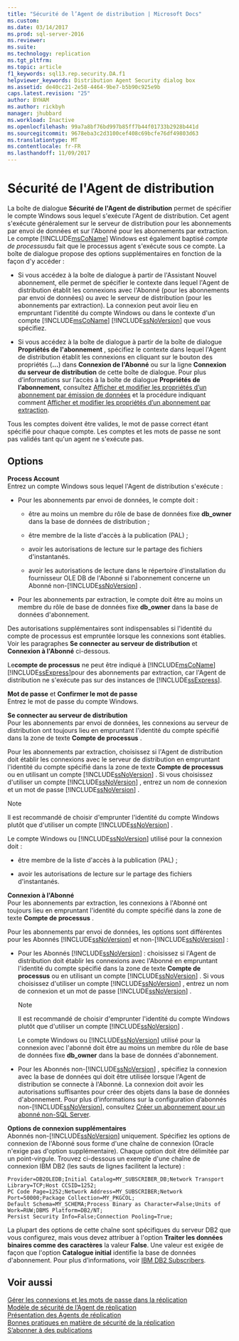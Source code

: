 ```yaml
---
title: "Sécurité de l’Agent de distribution | Microsoft Docs"
ms.custom: 
ms.date: 03/14/2017
ms.prod: sql-server-2016
ms.reviewer: 
ms.suite: 
ms.technology: replication
ms.tgt_pltfrm: 
ms.topic: article
f1_keywords: sql13.rep.security.DA.f1
helpviewer_keywords: Distribution Agent Security dialog box
ms.assetid: de40cc21-2e58-4464-9be7-b5b90c925e9b
caps.latest.revision: "25"
author: BYHAM
ms.author: rickbyh
manager: jhubbard
ms.workload: Inactive
ms.openlocfilehash: 99a7a8bf76bd997b85ff7b44f01733b2928b441d
ms.sourcegitcommit: 9678eba3c2d3100cef408c69bcfe76df49803d63
ms.translationtype: MT
ms.contentlocale: fr-FR
ms.lasthandoff: 11/09/2017
---
```

# <a name="distribution-agent-security"></a>Sécurité de l'Agent de distribution
  La boîte de dialogue **Sécurité de l'Agent de distribution** permet de spécifier le compte Windows sous lequel s'exécute l'Agent de distribution. Cet agent s'exécute généralement sur le serveur de distribution pour les abonnements par envoi de données et sur l'Abonné pour les abonnements par extraction. Le compte [!INCLUDE[msCoName](../../includes/msconame-md.md)] Windows est également baptisé *compte de processus*du fait que le processus agent s'exécute sous ce compte. La boîte de dialogue propose des options supplémentaires en fonction de la façon d'y accéder :  
  
-   Si vous accédez à la boîte de dialogue à partir de l'Assistant Nouvel abonnement, elle permet de spécifier le contexte dans lequel l'Agent de distribution établit les connexions avec l'Abonné (pour les abonnements par envoi de données) ou avec le serveur de distribution (pour les abonnements par extraction). La connexion peut avoir lieu en empruntant l'identité du compte Windows ou dans le contexte d'un compte [!INCLUDE[msCoName](../../includes/msconame-md.md)] [!INCLUDE[ssNoVersion](../../includes/ssnoversion-md.md)] que vous spécifiez.  
  
-   Si vous accédez à la boîte de dialogue à partir de la boîte de dialogue **Propriétés de l'abonnement** , spécifiez le contexte dans lequel l'Agent de distribution établit les connexions en cliquant sur le bouton des propriétés (**...**) dans **Connexion de l'Abonné** ou sur la ligne **Connexion du serveur de distribution** de cette boîte de dialogue. Pour plus d’informations sur l’accès à la boîte de dialogue **Propriétés de l’abonnement**, consultez [Afficher et modifier les propriétés d’un abonnement par émission de données](../../relational-databases/replication/view-and-modify-push-subscription-properties.md) et la procédure indiquant comment [Afficher et modifier les propriétés d’un abonnement par extraction](../../relational-databases/replication/view-and-modify-pull-subscription-properties.md).  
  
 Tous les comptes doivent être valides, le mot de passe correct étant spécifié pour chaque compte. Les comptes et les mots de passe ne sont pas validés tant qu'un agent ne s'exécute pas.  
  
## <a name="options"></a>Options  
 **Process Account**  
 Entrez un compte Windows sous lequel l'Agent de distribution s'exécute :  
  
-   Pour les abonnements par envoi de données, le compte doit :  
  
    -   être au moins un membre du rôle de base de données fixe **db_owner** dans la base de données de distribution ;  
  
    -   être membre de la liste d'accès à la publication (PAL) ;  
  
    -   avoir les autorisations de lecture sur le partage des fichiers d'instantanés.  
  
    -   avoir les autorisations de lecture dans le répertoire d'installation du fournisseur OLE DB de l'Abonné si l'abonnement concerne un Abonné non-[!INCLUDE[ssNoVersion](../../includes/ssnoversion-md.md)] .  
  
-   Pour les abonnements par extraction, le compte doit être au moins un membre du rôle de base de données fixe **db_owner** dans la base de données d'abonnement.  
  
 Des autorisations supplémentaires sont indispensables si l'identité du compte de processus est empruntée lorsque les connexions sont établies. Voir les paragraphes **Se connecter au serveur de distribution** et **Connexion à l'Abonné** ci-dessous.  
  
 Le**compte de processus** ne peut être indiqué à [!INCLUDE[msCoName](../../includes/msconame-md.md)] [!INCLUDE[ssExpress](../../includes/ssexpress-md.md)]pour des abonnements par extraction, car l'Agent de distribution ne s'exécute pas sur des instances de [!INCLUDE[ssExpress](../../includes/ssexpress-md.md)].  
  
 **Mot de passe** et **Confirmer le mot de passe**  
 Entrez le mot de passe du compte Windows.  
  
 **Se connecter au serveur de distribution**  
 Pour les abonnements par envoi de données, les connexions au serveur de distribution ont toujours lieu en empruntant l'identité du compte spécifié dans la zone de texte **Compte de processus** .  
  
 Pour les abonnements par extraction, choisissez si l'Agent de distribution doit établir les connexions avec le serveur de distribution en empruntant l'identité du compte spécifié dans la zone de texte **Compte de processus** ou en utilisant un compte [!INCLUDE[ssNoVersion](../../includes/ssnoversion-md.md)] . Si vous choisissez d'utiliser un compte [!INCLUDE[ssNoVersion](../../includes/ssnoversion-md.md)] , entrez un nom de connexion et un mot de passe [!INCLUDE[ssNoVersion](../../includes/ssnoversion-md.md)] .  
  
> [!NOTE]  
>  Il est recommandé de choisir d'emprunter l'identité du compte Windows plutôt que d'utiliser un compte [!INCLUDE[ssNoVersion](../../includes/ssnoversion-md.md)] .  
  
 Le compte Windows ou [!INCLUDE[ssNoVersion](../../includes/ssnoversion-md.md)] utilisé pour la connexion doit :  
  
-   être membre de la liste d'accès à la publication (PAL) ;  
  
-   avoir les autorisations de lecture sur le partage des fichiers d'instantanés.  
  
 **Connexion à l'Abonné**  
 Pour les abonnements par extraction, les connexions à l'Abonné ont toujours lieu en empruntant l'identité du compte spécifié dans la zone de texte **Compte de processus** .  
  
 Pour les abonnements par envoi de données, les options sont différentes pour les Abonnés [!INCLUDE[ssNoVersion](../../includes/ssnoversion-md.md)] et non-[!INCLUDE[ssNoVersion](../../includes/ssnoversion-md.md)] :  
  
-   Pour les Abonnés [!INCLUDE[ssNoVersion](../../includes/ssnoversion-md.md)] : choisissez si l'Agent de distribution doit établir les connexions avec l'Abonné en empruntant l'identité du compte spécifié dans la zone de texte **Compte de processus** ou en utilisant un compte [!INCLUDE[ssNoVersion](../../includes/ssnoversion-md.md)] . Si vous choisissez d'utiliser un compte [!INCLUDE[ssNoVersion](../../includes/ssnoversion-md.md)] , entrez un nom de connexion et un mot de passe [!INCLUDE[ssNoVersion](../../includes/ssnoversion-md.md)] .  
  
    > [!NOTE]  
    >  Il est recommandé de choisir d'emprunter l'identité du compte Windows plutôt que d'utiliser un compte [!INCLUDE[ssNoVersion](../../includes/ssnoversion-md.md)] .  
  
     Le compte Windows ou [!INCLUDE[ssNoVersion](../../includes/ssnoversion-md.md)] utilisé pour la connexion avec l'abonné doit être au moins un membre du rôle de base de données fixe **db_owner** dans la base de données d'abonnement.  
  
-   Pour les Abonnés non-[!INCLUDE[ssNoVersion](../../includes/ssnoversion-md.md)] , spécifiez la connexion avec la base de données qui doit être utilisée lorsque l'Agent de distribution se connecte à l'Abonné. La connexion doit avoir les autorisations suffisantes pour créer des objets dans la base de données d'abonnement. Pour plus d’informations sur la configuration d’abonnés non-[!INCLUDE[ssNoVersion](../../includes/ssnoversion-md.md)], consultez [Créer un abonnement pour un abonné non-SQL Server](../../relational-databases/replication/create-a-subscription-for-a-non-sql-server-subscriber.md).  
  
 **Options de connexion supplémentaires**  
 Abonnés non-[!INCLUDE[ssNoVersion](../../includes/ssnoversion-md.md)] uniquement. Spécifiez les options de connexion de l'Abonné sous forme d'une chaîne de connexion (Oracle n'exige pas d'option supplémentaire). Chaque option doit être délimitée par un point-virgule. Trouvez ci-dessous un exemple d'une chaîne de connexion IBM DB2 (les sauts de lignes facilitent la lecture) :  
  
```  
Provider=DB2OLEDB;Initial Catalog=MY_SUBSCRIBER_DB;Network Transport Library=TCP;Host CCSID=1252;  
PC Code Page=1252;Network Address=MY_SUBSCRIBER;Network Port=50000;Package Collection=MY_PKGCOL;  
Default Schema=MY_SCHEMA;Process Binary as Character=False;Units of Work=RUW;DBMS Platform=DB2/NT;  
Persist Security Info=False;Connection Pooling=True;  
```  
  
 La plupart des options de cette chaîne sont spécifiques du serveur DB2 que vous configurez, mais vous devez attribuer à l'option **Traiter les données binaires comme des caractères** la valeur **False**. Une valeur est exigée de façon que l'option **Catalogue initial** identifie la base de données d'abonnement. Pour plus d’informations, voir [IBM DB2 Subscribers](../../relational-databases/replication/non-sql/ibm-db2-subscribers.md).  
  
## <a name="see-also"></a>Voir aussi  
 [Gérer les connexions et les mots de passe dans la réplication](../../relational-databases/replication/security/manage-logins-and-passwords-in-replication.md)   
 [Modèle de sécurité de l’Agent de réplication](../../relational-databases/replication/security/replication-agent-security-model.md)   
 [Présentation des Agents de réplication](../../relational-databases/replication/agents/replication-agents-overview.md)   
 [Bonnes pratiques en matière de sécurité de la réplication](../../relational-databases/replication/security/replication-security-best-practices.md)   
 [S’abonner à des publications](../../relational-databases/replication/subscribe-to-publications.md)  
  
  
